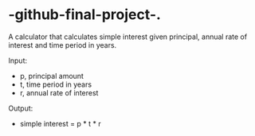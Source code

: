 # -github-final-project-.
A calculator that calculates simple interest given principal, annual rate of interest and time period in years.

Input:
- p, principal amount
- t, time period in years
- r, annual rate of interest

Output:
- simple interest = p * t * r

